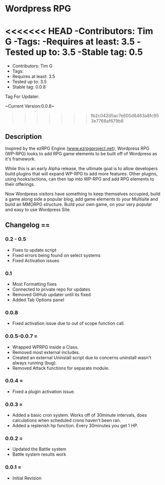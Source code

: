 # Wordpress RPG
<<<<<<< HEAD
-Contributors: Tim G
-Tags:
-Requires at least: 3.5
-Tested up to: 3.5
-Stable tag: 0.5
=======
- Contributors: Tim G
- Tags:
- Requires at least: 3.5
- Tested up to: 3.5
- Stable tag: 0.0.8

Tag For Updater:

~Current Version:0.0.8~
>>>>>>> fb2c042d5ac7e605d8463a8fc953e7768af679b8


## Description
Inspired by the ezRPG Engine (www.ezrpgproject.net), Wordpress RPG (WP-RPG) looks to add RPG game elements to be built off of Wordpress as it's framework.

While this is an early Alpha release, the ultimate goal is to allow developers build plugins that will expand WP-RPG to add more features. Other plugins, using
hooks/actions, can then tap into WP-RPG and add RPG elements to their offerings. 

Now Wordpress visitors have something to keep themselves occupied, build a game along side a popular blog, add game elements to your Multisite and build an MMORPG structure.
Build your own game, on your very popular and easy to use Wordpress Site.

## Changelog ==

### 0.2 - 0.5
- Fixes to update script
- Fixed errors being found on select systems
- Fixed Activation issues

### 0.1
- Most Formatting fixes
- Connected to private repo for updates
- Removed GitHub updater until its fixed
- Added Tab Options panel

### 0.0.8
- Fixed activation issue due to out of scope function call.

### 0.0.5-0.0.7 =
- Wrapped WPRPG inside a Class.
- Removed most external includes.
- Created an external Uninstall script due to concerns uninstall wasn't always running (bug).
- Removed Attack functions for separate module.

### 0.0.4 =
- Fixed a plugin activation issue.

### 0.0.3 =
- Added a basic cron system. Works off of 30minute intervals, does calculations when scheduled crons haven't been ran.
- Added a replenish hp function. Every 30minutes you get 1 HP.

### 0.0.2 =
- Updated the Battle system
- Battle system results work

### 0.0.1 =
- Initial Revision
